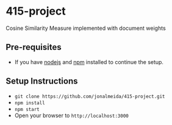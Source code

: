 415-project
===========

Cosine Similarity Measure implemented with document weights

## Pre-requisites
- If you have [nodejs](https://nodejs.org) and [npm](https://npmjs.org) installed to continue the setup.

## Setup Instructions
- `git clone https://github.com/jonalmeida/415-project.git`
- `npm install`
- `npm start`
- Open your browser to `http://localhost:3000`